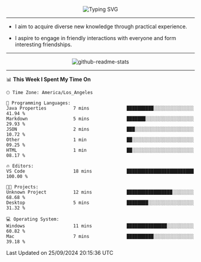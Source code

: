<p align="center">
  <img src="https://readme-typing-svg.demolab.com?font=Fira+Code&weight=500&size=32&duration=2500&pause=1600&center=true&vCenter=true&random=false&width=1024&height=64&lines=Hi+there+%F0%9F%91%8B;I'm+delighted+you+could+make+it+here+%F0%9F%8E%89;I'm+Harry%2C+a+college+student+still+finding+my+way" alt="Typing SVG" />
</p>


---


- I aim to acquire diverse new knowledge through practical experience.

- I aspire to engage in friendly interactions with everyone and form interesting friendships.


---


<p align="center">
  <img src="https://github-readme-stats.vercel.app/api?username=Harry-Jing&show_icons=true" alt="github-readme-stats"/>
</p>


---

<!--START_SECTION:waka-->
📊 **This Week I Spent My Time On** 

```text
🕑︎ Time Zone: America/Los_Angeles

💬 Programming Languages: 
Java Properties          7 mins              ██████████░░░░░░░░░░░░░░░   41.94 % 
Markdown                 5 mins              ███████░░░░░░░░░░░░░░░░░░   29.93 % 
JSON                     2 mins              ███░░░░░░░░░░░░░░░░░░░░░░   10.72 % 
Other                    1 min               ██░░░░░░░░░░░░░░░░░░░░░░░   09.25 % 
HTML                     1 min               ██░░░░░░░░░░░░░░░░░░░░░░░   08.17 % 

🔥 Editors: 
VS Code                  18 mins             █████████████████████████   100.00 % 

🐱‍💻 Projects: 
Unknown Project          12 mins             █████████████████░░░░░░░░   68.68 % 
Desktop                  5 mins              ████████░░░░░░░░░░░░░░░░░   31.32 % 

💻 Operating System: 
Windows                  11 mins             ███████████████░░░░░░░░░░   60.82 % 
Mac                      7 mins              ██████████░░░░░░░░░░░░░░░   39.18 % 
```


 Last Updated on 25/09/2024 20:15:36 UTC
<!--END_SECTION:waka-->
